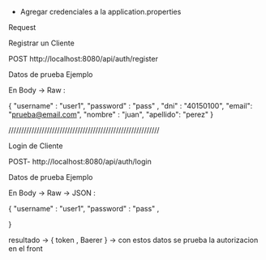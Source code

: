 


- Agregar credenciales a la application.properties 


Request 

Registrar un Cliente

POST http://localhost:8080/api/auth/register

Datos de prueba Ejemplo

En Body -> Raw :

{
"username" : "user1",
"password" : "pass" ,
"dni" : "40150100",
"email": "prueba@email.com",
"nombre" :  "juan",
"apellido": "perez"
}

///////////////////////////////////////////////////////////


Login de Cliente 

POST- http://localhost:8080/api/auth/login


Datos de prueba Ejemplo

En Body -> Raw -> JSON :

{
"username" : "user1",
"password" : "pass" ,

}

resultado -> { token , Baerer } -> con estos datos se prueba la autorizacion en el front